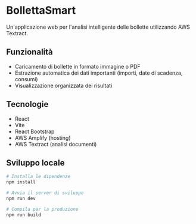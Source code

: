 # BollettaSmart

Un'applicazione web per l'analisi intelligente delle bollette utilizzando AWS Textract.

## Funzionalità

- Caricamento di bollette in formato immagine o PDF
- Estrazione automatica dei dati importanti (importi, date di scadenza, consumi)
- Visualizzazione organizzata dei risultati

## Tecnologie

- React
- Vite
- React Bootstrap
- AWS Amplify (hosting)
- AWS Textract (analisi documenti)

## Sviluppo locale

```bash
# Installa le dipendenze
npm install

# Avvia il server di sviluppo
npm run dev

# Compila per la produzione
npm run build